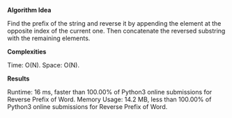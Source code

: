 **Algorithm Idea**

Find the prefix of the string and reverse it 
by appending the element at the opposite 
index of the current one. Then concatenate the 
reversed substring with the remaining elements.

**Complexities**

Time: O(N).
Space: O(N).

**Results**

Runtime: 16 ms, faster than 100.00% of Python3 online submissions for Reverse Prefix of Word.
Memory Usage: 14.2 MB, less than 100.00% of Python3 online submissions for Reverse Prefix of Word.
